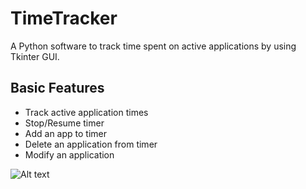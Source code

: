 # TimeTracker
A Python software to track time spent on active applications by using Tkinter GUI.

## Basic Features
* Track active application times
* Stop/Resume timer
* Add an app to timer
* Delete an application from timer
* Modify an application

![Alt text](https://github.com/sezerad/TimeTracker/blob/master/Screenshots/TimeTrackerApp.png?raw=true "Time Tracker App")
